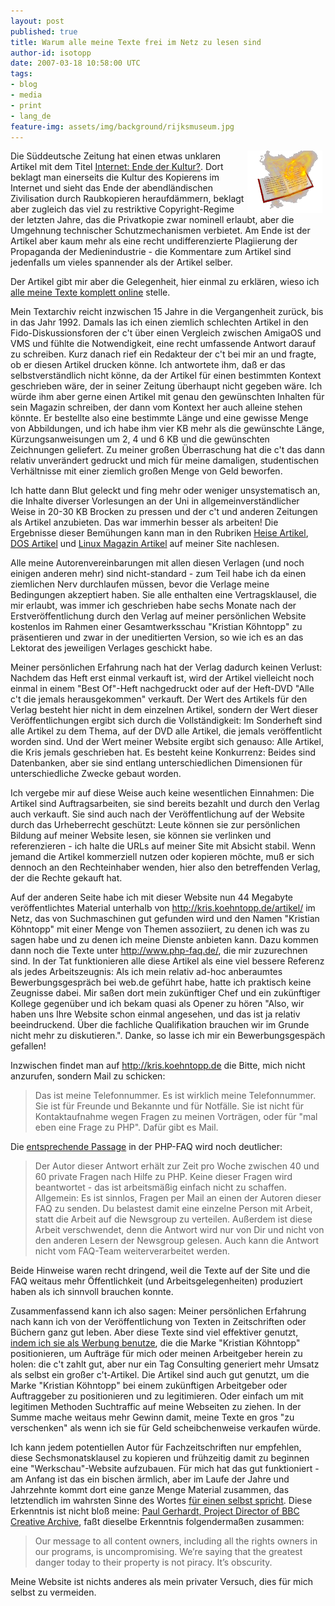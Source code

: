 ```yaml
---
layout: post
published: true
title: Warum alle meine Texte frei im Netz zu lesen sind
author-id: isotopp
date: 2007-03-18 10:58:00 UTC
tags:
- blog
- media
- print
- lang_de
feature-img: assets/img/background/rijksmuseum.jpg
---
```

<!-- s9ymdb:2003 --><img width='120' height='100' style="float: right; border: 0px; padding-left: 5px; padding-right: 5px;" src="/uploads/flame.gif" alt="" /> Die Süddeutsche Zeitung hat einen etwas unklaren Artikel mit dem Titel <a href="http://www.sueddeutsche.de/kultur/artikel/9/105903/">Internet: Ende der Kultur?</a>. Dort beklagt man einerseits die Kultur des Kopierens im Internet und sieht das Ende der abendländischen Zivilisation durch Raubkopieren heraufdämmern, beklagt aber zugleich das viel zu restriktive Copyright-Regime der letzten Jahre, das die Privatkopie zwar nominell erlaubt, aber die Umgehnung technischer Schutzmechanismen verbietet. Am Ende ist der Artikel aber kaum mehr als eine recht undifferenzierte Plagiierung der Propaganda der Medienindustrie - die Kommentare zum Artikel sind jedenfalls um vieles spannender als der Artikel selber.

Der Artikel gibt mir aber die Gelegenheit, hier einmal zu erklären, wieso ich <a href="http://kris.koehntopp.de/artikel/">alle meine Texte komplett online</a> stelle.



Mein Textarchiv reicht inzwischen 15 Jahre in die Vergangenheit zurück, bis in das Jahr 1992. Damals las ich einen ziemlich schlechten Artikel in den Fido-Diskussionsforen der c't über einen Vergleich zwischen AmigaOS und VMS und fühlte die Notwendigkeit, eine recht umfassende Antwort darauf zu schreiben. Kurz danach rief ein Redakteur der c't bei mir an und fragte, ob er diesen Artikel drucken könne. Ich antwortete ihm, daß er das selbstverständlich nicht könne, da der Artikel für einen bestimmten Kontext geschrieben wäre, der in seiner Zeitung überhaupt nicht gegeben wäre. Ich würde ihm aber gerne einen Artikel mit genau den gewünschten Inhalten für sein Magazin schreiben, der dann vom Kontext her auch alleine stehen könnte. Er bestellte also eine bestimmte Länge und eine gewisse Menge von Abbildungen, und ich habe ihm vier KB mehr als die gewünschte Länge, Kürzungsanweisungen um 2, 4 und 6 KB und die gewünschten Zeichnungen geliefert. Zu meiner großen Überraschung hat die c't das dann relativ unverändert gedruckt und mich für meine damaligen, studentischen Verhältnisse mit einer ziemlich großen Menge von Geld beworfen.

Ich hatte dann Blut geleckt und fing mehr oder weniger unsystematisch an, die Inhalte diverser Vorlesungen an der Uni in allgemeinverständlicher Weise in 20-30 KB Brocken zu pressen und der c't und anderen Zeitungen als Artikel anzubieten. Das war immerhin besser als arbeiten! Die Ergebnisse dieser Bemühungen kann man in den Rubriken <a href="http://kris.koehntopp.de/artikel/heise.html">Heise Artikel</a>, <a href="http://kris.koehntopp.de/artikel/dmv.html">DOS Artikel</a> und <a href="http://kris.koehntopp.de/artikel/linuxmag.html">Linux Magazin Artikel</a> auf meiner Site nachlesen.

Alle meine Autorenvereinbarungen mit allen diesen Verlagen (und noch einigen anderen mehr) sind nicht-standard - zum Teil habe ich da einen ziemlichen Nerv durchlaufen müssen, bevor die Verlage meine Bedingungen akzeptiert haben. Sie alle enthalten eine Vertragsklausel, die mir erlaubt, was immer ich geschrieben habe sechs Monate nach der Erstveröffentlichung durch den Verlag auf meiner persönlichen Website kostenlos im Rahmen einer Gesamtwerksschau "Kristian Köhntopp" zu präsentieren und zwar in der uneditierten Version, so wie ich es an das Lektorat des jeweiligen Verlages geschickt habe.

Meiner persönlichen Erfahrung nach hat der Verlag dadurch keinen Verlust: Nachdem das Heft erst einmal verkauft ist, wird der Artikel vielleicht noch einmal in einem "Best Of"-Heft nachgedruckt oder auf der Heft-DVD "Alle c't die jemals herausgekommen" verkauft. Der Wert des Artikels für den Verlag besteht hier nicht in dem einzelnen Artikel, sondern der Wert dieser Veröffentlichungen ergibt sich durch die Vollständigkeit: Im Sonderheft sind alle Artikel zu dem Thema, auf der DVD alle Artikel, die jemals veröffentlicht worden sind. Und der Wert meiner Website ergibt sich genauso: Alle Artikel, die Kris jemals geschrieben hat. Es besteht keine Konkurrenz: Beides sind Datenbanken, aber sie sind entlang unterschiedlichen Dimensionen für unterschiedliche Zwecke gebaut worden.

Ich vergebe mir auf diese Weise auch keine wesentlichen Einnahmen: Die Artikel sind Auftragsarbeiten, sie sind bereits bezahlt und durch den Verlag auch verkauft. Sie sind auch nach der Veröffentlichung auf der Website durch das Urheberrecht geschützt: Leute können sie zur persönlichen Bildung auf meiner Website lesen, sie können sie verlinken und referenzieren - ich halte die URLs auf meiner Site mit Absicht stabil. Wenn jemand die Artikel kommerziell nutzen oder kopieren möchte, muß er sich dennoch an den Rechteinhaber wenden, hier also den betreffenden Verlag, der die Rechte gekauft hat.

Auf der anderen Seite habe ich mit dieser Website nun 44 Megabyte veröffentlichtes Material unterhalb von <a href="http://kris.koehntopp.de/artikel/">http://kris.koehntopp.de/artikel/</a> im Netz, das von Suchmaschinen gut gefunden wird und den Namen "Kristian Köhntopp" mit einer Menge von Themen assoziiert, zu denen ich was zu sagen habe und zu denen ich meine Dienste anbieten kann. Dazu kommen dann noch die Texte unter <a href="http://www.php-faq.de/">http://www.php-faq.de/</a>, die mir zuzurechnen sind. In der Tat funktionieren alle diese Artikel als eine viel bessere Referenz als jedes Arbeitszeugnis: Als ich mein relativ ad-hoc anberaumtes Bewerbungsgespräch bei web.de geführt habe, hatte ich praktisch keine Zeugnisse dabei. Mir saßen dort mein zukünftiger Chef und ein zukünftiger Kollege gegenüber und ich bekam quasi als Opener zu hören "Also, wir haben uns Ihre Website schon einmal angesehen, und das ist ja relativ beeindruckend. Über die fachliche Qualifikation brauchen wir im Grunde nicht mehr zu diskutieren.". Danke, so lasse ich mir ein Bewerbungsgespäch gefallen!

Inzwischen findet man auf <a href="http://kris.koehntopp.de">http://kris.koehntopp.de</a> die Bitte, mich nicht anzurufen, sondern Mail zu schicken: <blockquote>Das ist meine Telefonnummer. Es ist wirklich meine Telefonnummer. Sie ist für Freunde und Bekannte und für Notfälle. Sie ist nicht für Kontaktaufnahme wegen Fragen zu meinen Vorträgen, oder für "mal eben eine Frage zu PHP". Dafür gibt es Mail.</blockquote> Die <a href="http://www.php-faq.de/q/q-private-anfragen.html">entsprechende Passage</a> in der PHP-FAQ wird noch deutlicher: <blockquote>Der Autor dieser Antwort erhält zur Zeit pro Woche zwischen 40 und 60 private Fragen nach Hilfe zu PHP. Keine dieser Fragen wird beantwortet - das ist arbeitsmäßig einfach nicht zu schaffen. 
Allgemein: Es ist sinnlos, Fragen per Mail an einen der Autoren dieser FAQ zu senden. Du belastest damit eine einzelne Person mit Arbeit, statt die Arbeit auf die Newsgroup zu verteilen. Außerdem ist diese Arbeit verschwendet, denn die Antwort wird nur von Dir und nicht von den anderen Lesern der Newsgroup gelesen. Auch kann die Antwort nicht vom FAQ-Team weiterverarbeitet werden.</blockquote> Beide Hinweise waren recht dringend, weil die Texte auf der Site und die FAQ weitaus mehr Öffentlichkeit (und Arbeitsgelegenheiten) produziert haben als ich sinnvoll brauchen konnte.

Zusammenfassend kann ich also sagen: Meiner persönlichen Erfahrung nach kann ich von der Veröffentlichung von Texten in Zeitschriften oder Büchern ganz gut leben. Aber diese Texte sind viel effektiver genutzt, <a href="http://blog.koehntopp.de/archives/814-Internetpiraten-in-der-Netzwerk-OEkonomie.html">indem ich sie als Werbung benutze</a>, die die Marke "Kristian Köhntopp" positionieren, um Aufträge für mich oder meinen Arbeitgeber herein zu holen: die c't zahlt gut, aber nur ein Tag Consulting generiert mehr Umsatz als selbst ein großer c't-Artikel. Die Artikel sind auch gut genutzt, um die Marke "Kristian Köhntopp" bei einem zukünftigen Arbeitgeber oder Auftraggeber zu positionieren und zu legitimieren. Oder einfach um mit legitimen Methoden Suchtraffic auf meine Webseiten zu ziehen. In der Summe mache weitaus mehr Gewinn damit, meine Texte en gros "zu verschenken" als wenn ich sie für Geld scheibchenweise verkaufen würde.

Ich kann jedem potentiellen Autor für Fachzeitschriften nur empfehlen, diese Sechsmonatsklausel zu kopieren und frühzeitig damit zu beginnen eine "Werkschau"-Website aufzubauen. Für mich hat das gut funktioniert - am Anfang ist das ein bischen ärmlich, aber im Laufe der Jahre und Jahrzehnte kommt dort eine ganze Menge Material zusammen, das letztendlich im wahrsten Sinne des Wortes <a href="http://clusty.com/search?input-form=clusty-simple&v%3Asources=webplus&query=kristian+k%C3%B6hntopp">für einen selbst spricht</a>. Diese Erkenntnis ist nicht bloß meine: <a href="http://opencontent.wgbh.org/report/keyfindings.html">Paul Gerhardt, Project Director of BBC Creative Archive</a>, faßt dieselbe Erkenntnis folgendermaßen zusammen: <blockquote>Our message to all content owners, including all the rights owners in our programs, is uncompromising. We&#8217;re saying that the greatest danger today to their property is not piracy. It&#8217;s obscurity.</blockquote> Meine Website ist nichts anderes als mein privater Versuch, dies für mich selbst zu vermeiden.
